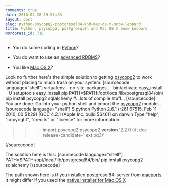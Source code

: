 ```yaml
---
comments: true
date: 2010-04-28 19:57:53
layout: post
slug: python-psycopg2-postgresql84-and-mac-os-x-snow-leopard
title: Python, psycopg2, postgresql84 and Mac OS X Snow Leopard
wordpress_id: 710
---
```



	
  * You do some coding in [Python](http://www.pyton.org)?

	
  * You do want to use an [advanced RDBMS](http://www.postgresql.org)?

	
  * You like [Mac OS X](http://www.apple.com/macosx/)?


Look no further here's the simple solution to getting [psycopg2](http://initd.org) to work without placing to much trash on your system.
[sourcecode language="shell"]
virtualenv --no-site-packages .
. bin/activate
easy_install  -U setuptools
easy_install pip
PATH=$PATH:/opt/local/lib/postgresql84/bin/ pip install psycopg2 sqlalchemy
#...lots of compile stuff...
[/sourcecode]
You are done. Go into your python shell and import the [psycopg2](http://initd.org/psycopg/) module...
[sourcecode language="shell"]
$ python
Python 2.6.1 (r261:67515, Feb 11 2010, 00:51:29) 
[GCC 4.2.1 (Apple Inc. build 5646)] on darwin
Type "help", "copyright", "credits" or "license" for more information.
>>> import psycopg2
>>> psycopg2.__version__
'2.2.0 (dt dec release-candidate-1 ext pq3)'
>>> 
[/sourcecode]

 The solution here is this: [sourcecode language="shell"]
PATH=$PATH:/opt/local/lib/postgresql84/bin/ pip install psycopg2 sqlalchemy
[/sourcecode]

The path shown here is if you installed postgresql84-server from [macports](http://macports.org). It might differ if you used the [native installer for Mac OS X](http://www.postgresql.org/download/macosx)
